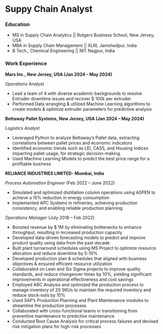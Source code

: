 # Suppy Chain Analyst

### Education
-  MS in Supply Chain Analytics || Rutgers Business School, New Jersey, USA
-  MBA in Supply Chain Management || XLRI, Jamshedpur, India
-  B Tech., Chemical Engineering || NIT Nagpur, India 

### Work Experience
**Mars Inc., New Jersey, USA (Jan 2024 – May 2024)**

*Operations Analyst*
-  Lead a team of 4 with diverse academic backgrounds to resolve Extruder downtime issues and recover $ 100k per extruder
-  Performed Data wrangling & utilized Machine Learning algorithms to create models & optimize extruder parameters for predictive analysis

**Bettaway Pallet Systems, New Jersey, USA (Jan 2024 – May 2024)**

*Logistics Analyst*
-  Leveraged Python to analyze Bettaway’s Pallet data, extracting correlations between pallet prices and economic indicators
-  Identified economic trends such as LEI, CASS, and Housing Indices impacting pallet usage, for strategic decision-making.
-  Used Machine Learning Models to predict the best price range for a profitable business

**RELIANCE INDUSTRIES LIMITED- Mumbai, India**

*Process Automation Engineer* (Feb 2022 – June 2022)
-  Simulated and optimized distillation column operations using ASPEN to achieve a 15% reduction in energy consumption
-  Implemented APC Systems in refineries, achieving production consistency, and enabling reliable production planning

*Operations Manager* (July 2018 – Feb 2022)                                                                                                                     
-  Boosted revenue by $ 1M by eliminating bottlenecks to enhance throughput, resulting in increased production capacity
-  Developed data-driven forecasting models to predict and improve product quality using data from the past decade
-  Built plant turnaround schedules using MS Project to optimize resource allocation and reduce downtime by 5-10%
-  Developed production plan & schedules that aligned with business objectives & ensured efficient resource utilization
-  Collaborated on Lean and Six Sigma projects to improve quality standards, and reduce changeover times by 10%, yielding significant improvements in operational effectiveness and cost savings
-  Employed ABC Analysis and optimized the production process to manage inventory of 20 SKUs to maintain the required inventory and reduce stock-outs by 10%
-  Used SAP’s Production Planning and Plant Maintenance modules to streamline the production processes
-  Collaborated with cross-functional teams in transitioning from preventive maintenance to predictive maintenance
-  Conducted Root Cause Analysis for critical process failures and devised risk mitigation plans for high-risk processes




